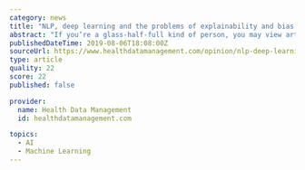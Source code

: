 ```yaml
---
category: news
title: "NLP, deep learning and the problems of explainability and bias in AI"
abstract: "If you’re a glass-half-full kind of person, you may view artificial intelligence and natural language processing as a way to replace the need for valuable resources to spend precious time doing a lot of rote work. These technologies can provide you with ..."
publishedDateTime: 2019-08-06T18:08:00Z
sourceUrl: https://www.healthdatamanagement.com/opinion/nlp-deep-learning-and-the-problems-of-explainability-and-bias-in-ai
type: article
quality: 22
score: 22
published: false

provider:
  name: Health Data Management
  id: healthdatamanagement.com

topics:
  - AI
  - Machine Learning
---
```

